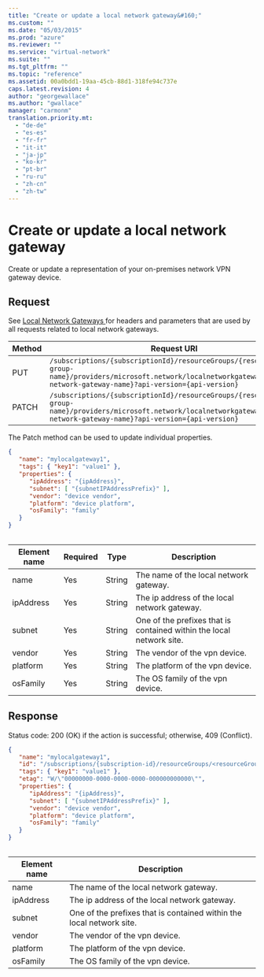 ```yaml
---
title: "Create or update a local network gateway&#160;"
ms.custom: ""
ms.date: "05/03/2015"
ms.prod: "azure"
ms.reviewer: ""
ms.service: "virtual-network"
ms.suite: ""
ms.tgt_pltfrm: ""
ms.topic: "reference"
ms.assetid: 00a0bdd1-19aa-45cb-88d1-318fe94c737e
caps.latest.revision: 4
author: "georgewallace"
ms.author: "gwallace"
manager: "carmonm"
translation.priority.mt: 
  - "de-de"
  - "es-es"
  - "fr-fr"
  - "it-it"
  - "ja-jp"
  - "ko-kr"
  - "pt-br"
  - "ru-ru"
  - "zh-cn"
  - "zh-tw"
---
```

# Create or update a local network gateway&#160;
Create or update a representation of your on-premises network VPN gateway device.  
  
## Request  
 See [Local Network Gateways ](local-network-gateways.md) for headers and parameters that are used by all requests related to local network gateways.  
  
|Method|Request URI|  
|------------|-----------------|  
|PUT|`/subscriptions/{subscriptionId}/resourceGroups/{resource-group-name}/providers/microsoft.network/localnetworkgateways/{local-network-gateway-name}?api-version={api-version}`|  
|PATCH|`/subscriptions/{subscriptionId}/resourceGroups/{resource-group-name}/providers/microsoft.network/localnetworkgateways/{local-network-gateway-name}?api-version={api-version}`|  
  
 The Patch method can be used to update individual properties.  
  
```json  
{  
   "name": "mylocalgateway1",  
   "tags": { "key1": "value1" },  
   "properties": {  
      "ipAddress": "{ipAddress}",  
      "subnet": [ "{subnetIPAddressPrefix}" ],  
      "vendor": "device vendor",  
      "platform": "device platform",  
      "osFamily": "family"  
   }  
}  
  
```  
  
|Element name|Required|Type|Description|  
|------------------|--------------|----------|-----------------|  
|name|Yes|String|The name of the local network gateway.|  
|ipAddress|Yes|String|The ip address of the local network gateway.|  
|subnet|Yes|String|One of the prefixes that is contained within the local network site.|  
|vendor|Yes|String|The vendor of the vpn device.|  
|platform|Yes|String|The platform of the vpn device.|  
|osFamily|Yes|String|The OS family of the vpn device.|  
  
## Response  
  
 Status code: 200 (OK) if the action is successful; otherwise, 409 (Conflict).  
  
```json  
{  
   "name": "mylocalgateway1",  
   "id": "/subscriptions/{subscription-id}/resourceGroups/<resourceGroupName>/providers/microsoft.network/localNetworkGateways/mylocalgateway1",  
   "tags": { "key1": "value1" },  
   "etag": "W/\"00000000-0000-0000-0000-000000000000\"",  
   "properties": {  
      "ipAddress": "{ipAddress}",  
      "subnet": [ "{subnetIPAddressPrefix}" ],  
      "vendor": "device vendor",  
      "platform": "device platform",  
      "osFamily": "family"  
   }  
}  
  
```  
  
|Element name|Description|  
|------------------|-----------------|  
|name|The name of the local network gateway.|  
|ipAddress|The ip address of the local network gateway.|  
|subnet|One of the prefixes that is contained within the local network site.|  
|vendor|The vendor of the vpn device.|  
|platform|The platform of the vpn device.|  
|osFamily|The OS family of the vpn device.|
